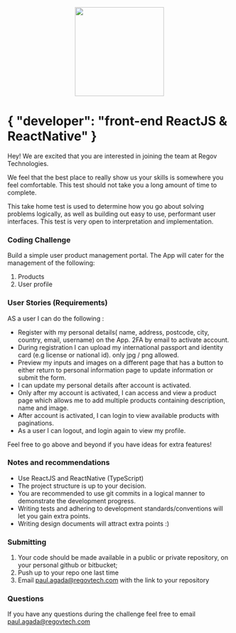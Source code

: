 <p align="center">
  <img src="https://static.wixstatic.com/media/3ba736_be1f7ac0f8bf4e049a5fb6616b18d827~mv2_d_1937_1405_s_2.png/v1/fill/w_220,h_140,al_c,q_85,usm_0.66_1.00_0.01/Regov%20Technologies%202%20PNG_edited.webp" width="200">
</p>

# { "developer": "front-end ReactJS & ReactNative" }

Hey! We are excited that you are interested in joining the team at Regov Technologies.

We feel that the best place to really show us your skills is somewhere you feel comfortable. This test should not take you a long amount of time to complete.

This take home test is used to determine how you go about solving problems logically, as well as building out easy to use, performant user interfaces. This test is very open to interpretation and implementation.

### Coding Challenge

Build a simple user product management portal. The App will cater for the management of the following:
1. Products
4. User profile


### User Stories (Requirements)

AS a user I can do the following :

- Register with my personal details( name, address, postcode, city, country, email, username) on the App. 2FA by email to activate account.
- During registration I can upload my international passport and identity card (e.g license or national id). only jpg / png allowed.
- Preview my inputs and images on a different page that has a button to either return to personal information page to update information or submit the form.
- I can update my personal details after account is activated.
- Only after my account is activated, I can access and view a product page which allows me to add multiple products containing description, name and image.
- After account is activated, I can login to view available products with paginations.
- As a user I can logout, and login again to view my profile.

Feel free to go above and beyond if you have ideas for extra features!

### Notes and recommendations

- Use ReactJS and ReactNative (TypeScript)
- The project structure is up to your decision.
- You are recommended to use git commits in a logical manner to demonstrate the development progress.
- Writing tests and adhering to development standards/conventions will let you gain extra points.
- Writing design documents will attract extra points :)

### Submitting

1. Your code should be made available in a public or private repository, on your personal github or bitbucket;
2. Push up to your repo one last time
3. Email paul.agada@regovtech.com with the link to your repository

### Questions

If you have any questions during the challenge feel free to email paul.agada@regovtech.com
